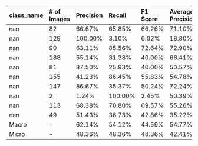 | class_name   | # of Images   | Precision   | Recall   | F1 Score   | Average Precision   |
|:-------------|:--------------|:------------|:---------|:-----------|:--------------------|
| nan          | 82            | 66.67%      | 65.85%   | 66.26%     | 71.10%              |
| nan          | 129           | 100.00%     | 3.10%    | 6.02%      | 18.80%              |
| nan          | 90            | 63.11%      | 85.56%   | 72.64%     | 72.90%              |
| nan          | 188           | 55.14%      | 31.38%   | 40.00%     | 66.41%              |
| nan          | 81            | 87.50%      | 25.93%   | 40.00%     | 50.57%              |
| nan          | 155           | 41.23%      | 86.45%   | 55.83%     | 54.78%              |
| nan          | 147           | 86.67%      | 35.37%   | 50.24%     | 72.24%              |
| nan          | 2             | 1.24%       | 100.00%  | 2.45%      | 50.39%              |
| nan          | 113           | 68.38%      | 70.80%   | 69.57%     | 55.26%              |
| nan          | 49            | 51.43%      | 36.73%   | 42.86%     | 35.22%              |
| Macro        | -             | 62.14%      | 54.12%   | 44.59%     | 54.77%              |
| Micro        | -             | 48.36%      | 48.36%   | 48.36%     | 42.41%              |